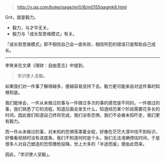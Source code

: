 > http://v.qq.com/boke/page/m/0/8/m0155qagmk8.html

Grit，就是毅力。

- 毅力，与才华无关。
- 毅力与「成长型思维模式」有关。

「成长型思维模式」即不相信自己会一直失败，相信所犯的错误只是帮助自己成长。

---

李笑来在文章《理财：自由意志》中提到，

>学识使人坚毅。

如果我们对一件事了解得越多，便越容易坚持下去。毅力更可能来自对这件事的知根知底。

我们能体会，一件从未做过的事与一件做过多次的事的感觉是不同的。一件做过的事，我们熟悉了它的流程，知道后面会发生什么，知道经历某个阶段需要花多长的时间，因此我们知道自己终将完成，我们没有恐惧，我们不会被未知吓走，我们更有毅力。

而一件从未做过的事，对未知的恐惧笼罩着全程，好像在茫茫大漠中找不到标识，好像看视频时没有进度条，我们不知道何时是个头，我们无法准确预估时间，于是很多人对自己塑造的恐慌缴枪投降。世上大多的「半途而废」便由此而来。

因此，「学识使人坚毅」。















